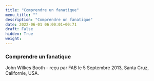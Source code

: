 ```yaml
---
title: "Comprendre un fanatique"
menu_title: ""
description: "Comprendre un fanatique"
date: 2022-06-01 06:00:01+00:71
draft: False
hidden: True
weight:
---
```

### Comprendre un fanatique

John Wilkes Booth - reçu par FAB le 5 Septembre 2013, Santa Cruz, Californie, USA.



